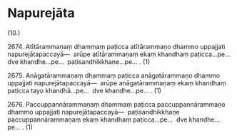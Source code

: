# Napurejāta

(10.)

2674\. Atītārammaṇaṃ dhammaṃ paṭicca atītārammaṇo dhammo uppajjati napurejātapaccayā—  arūpe atītārammaṇaṃ ekaṃ khandhaṃ paṭicca…pe…  dve khandhe…pe…  paṭisandhikkhaṇe…pe… . (1)

2675\. Anāgatārammaṇaṃ dhammaṃ paṭicca anāgatārammaṇo dhammo uppajjati napurejātapaccayā—  arūpe anāgatārammaṇaṃ ekaṃ khandhaṃ paṭicca tayo khandhā…pe…  dve khandhe…pe… . (1)

2676\. Paccuppannārammaṇaṃ dhammaṃ paṭicca paccuppannārammaṇo dhammo uppajjati napurejātapaccayā—  paṭisandhikkhaṇe paccuppannārammaṇaṃ ekaṃ khandhaṃ paṭicca…pe…  dve khandhe…pe… . (1)
